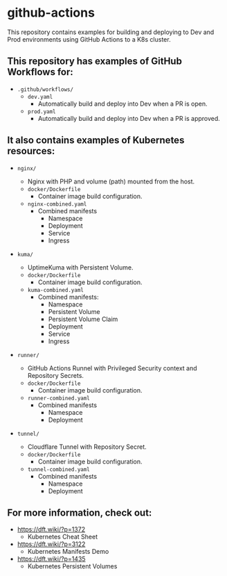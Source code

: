 # github-actions

This repository contains examples for building and deploying to Dev and Prod environments using GitHub Actions to a K8s cluster.

## This repository has examples of GitHub Workflows for:

- `.github/workflows/`
  - `dev.yaml`
    - Automatically build and deploy into Dev when a PR is open.
  - `prod.yaml`
    - Automatically build and deploy into Dev when a PR is approved.

## It also contains examples of Kubernetes resources:

- `nginx/`
  - Nginx with PHP and volume (path) mounted from the host.
  - `docker/Dockerfile`
    - Container image build configuration.
  - `nginx-combined.yaml`
    - Combined manifests
      - Namespace
      - Deployment
      - Service
      - Ingress

- `kuma/`
  - UptimeKuma with Persistent Volume.
  - `docker/Dockerfile`
    - Container image build configuration.
  - `kuma-combined.yaml`
    - Combined manifests:
      - Namespace
      - Persistent Volume
      - Persistent Volume Claim
      - Deployment
      - Service
      - Ingress

- `runner/`
  - GitHub Actions Runnel with Privileged Security context and Repository Secrets.
  - `docker/Dockerfile`
    - Container image build configuration.
  - `runner-combined.yaml`
    - Combined manifests
      - Namespace
      - Deployment

- `tunnel/`
  - Cloudflare Tunnel with Repository Secret.
  - `docker/Dockerfile`
    - Container image build configuration.
  - `tunnel-combined.yaml`
    - Combined manifests
      - Namespace
      - Deployment

## For more information, check out:

- https://dft.wiki/?p=1372
  - Kubernetes Cheat Sheet
- https://dft.wiki/?p=3122
  - Kubernetes Manifests Demo
- https://dft.wiki/?p=1435
  - Kubernetes Persistent Volumes
